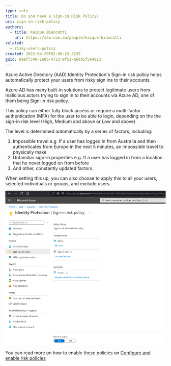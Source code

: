 ```yaml
---
type: rule
title: Do you have a Sign-in Risk Policy?
uri: sign-in-risk-policy
authors:
  - title: Kaique Biancatti
    url: https://ssw.com.au/people/kaique-biancatti
related:
  - risky-users-policy
created: 2022-04-29T02:06:23.523Z
guid: 0aef7548-1e06-4723-9f51-a6da5f564813
---
```

Azure Active Directory (AAD) Identity Protection's Sign-in risk policy helps automatically protect your users from risky sign ins to their accounts.

<!--endintro-->

Azure AD has many built-in solutions to protect legitimate users from malicious actors trying to sign in to their accounts via Azure AD, one of them being Sign-in risk policy.

This policy can either fully block access or require a multi-factor authentication (MFA) for the user to be able to login, depending on the the sign-in risk level (High, Medium and above or Low and above).

The level is determined automatically by a series of factors, including:

1. Impossible travel e.g. If a user has logged in from Australia and then authenticates from Europe in the next 5 minutes, an impossible travel to physically make
2. Unfamiliar sign-in properties e.g. If a user has logged in from a location that he never logged on from before
3. And other, constantly updated factors.

When setting this up, you can also choose to apply this to all your users, selected individuals or groups, and exclude users.

![Good Example - All users with a risk of Low and above will be prompted for MFA authentication](signinrisk.jpg)

You can read more on how to enable these policies on [Configure and enable risk policies](https://docs.microsoft.com/en-us/azure/active-directory/identity-protection/howto-identity-protection-configure-risk-policies)
